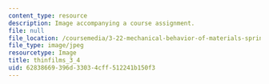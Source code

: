 ```yaml
---
content_type: resource
description: Image accompanying a course assignment.
file: null
file_location: /coursemedia/3-22-mechanical-behavior-of-materials-spring-2008/62838669396d33034cff512241b150f3_thinfilms_3_4.jpg
file_type: image/jpeg
resourcetype: Image
title: thinfilms_3_4
uid: 62838669-396d-3303-4cff-512241b150f3
---
```

